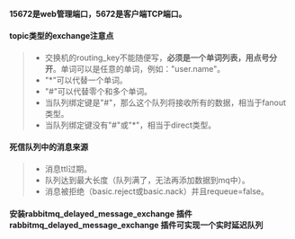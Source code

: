 #### 15672是web管理端口，5672是客户端TCP端口。

#### topic类型的exchange注意点
>* 交换机的routing_key不能随便写，**必须是一个单词列表，用点号分开**。单词可以是任意的单词，例如："user.name"。
>* "*"可以代替一个单词。
>* "#"可以代替零个和多个单词。
>* 当队列绑定键是"#"，那么这个队列将接收所有的数据，相当于fanout类型。
>* 当队列绑定键没有"#"或"*"，相当于direct类型。

#### 死信队列中的消息来源
>* 消息ttl过期。
>* 队列达到最大长度（队列满了，无法再添加数据到mq中）。
>* 消息被拒绝（basic.reject或basic.nack）并且requeue=false。

#### 安装rabbitmq_delayed_message_exchange 插件rabbitmq_delayed_message_exchange 插件可实现一个实时延迟队列